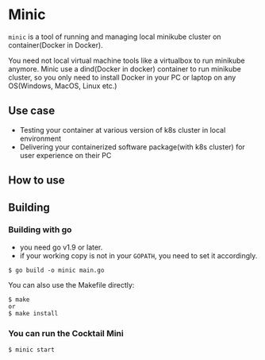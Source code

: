 # Minic

`minic` is a tool of running and managing local minikube cluster on container(Docker in Docker).

You need not local virtual machine tools like a virtualbox to run minikube anymore. Minic use a dind(Docker in docker) container to run minikube cluster, so you only need to install Docker in your PC or laptop on any OS(Windows, MacOS, Linux etc.)

## Use case

- Testing your container at various version of k8s cluster in local environment
- Delivering your containerized software package(with k8s cluster) for user experience on their PC

## How to use
 

## Building

### Building with go

- you need go v1.9 or later.
- if your working copy is not in your `GOPATH`, you need to set it accordingly.

```console
$ go build -o minic main.go
```

You can also use the Makefile directly:

```console
$ make
or
$ make install
```


### You can run the Cocktail Mini

```console
$ minic start
```
